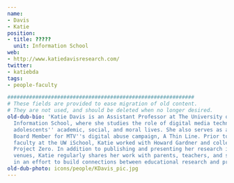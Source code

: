 ```yaml
---
name:
- Davis
- Katie
position:
- title: ?????
  unit: Information School
web:
- http://www.katiedavisresearch.com/
twitter:
- katiebda
tags:
- people-faculty

############################################################
# These fields are provided to ease migration of old content.
# They are not used, and should be deleted when no longer desired.
old-dub-bio: 'Katie Davis is an Assistant Professor at The University of Washington
  Information School, where she studies the role of digital media technologies in
  adolescents'' academic, social, and moral lives. She also serves as an Advisory
  Board Member for MTV''s digital abuse campaign, A Thin Line. Prior to joining the
  faculty at the UW iSchool, Katie worked with Howard Gardner and colleagues at Harvard
  Project Zero. In addition to publishing and presenting her research in scholarly
  venues, Katie regularly shares her work with parents, teachers, and school administrators
  in an effort to build connections between educational research and practice. '
old-dub-photo: icons/people/KDavis_pic.jpg
---
```

